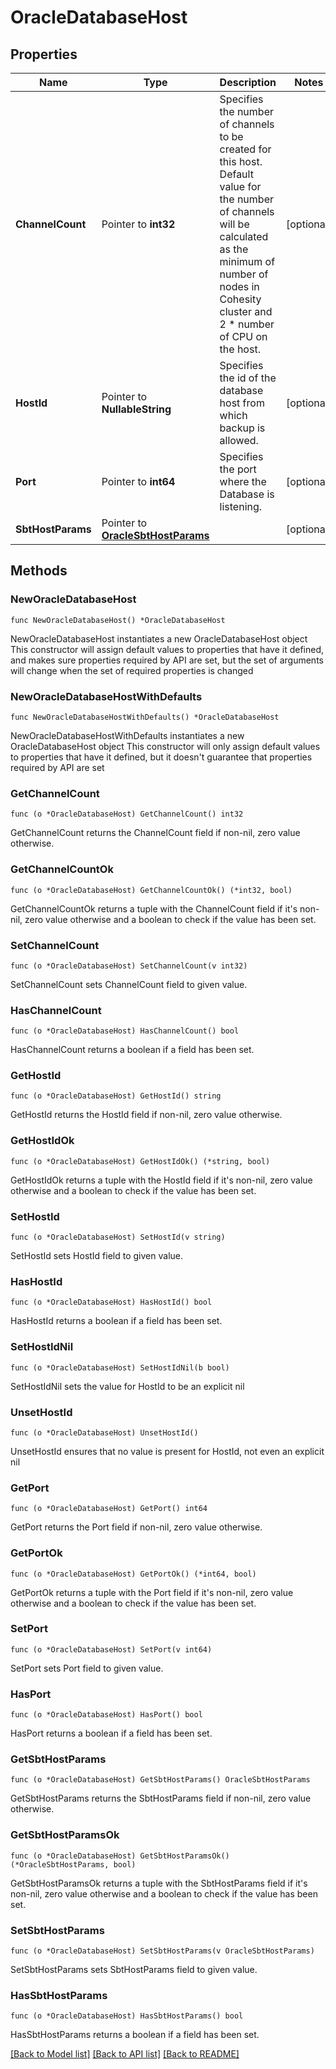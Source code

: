 # OracleDatabaseHost

## Properties

Name | Type | Description | Notes
------------ | ------------- | ------------- | -------------
**ChannelCount** | Pointer to **int32** | Specifies the number of channels to be created for this host. Default value for the number of channels will be calculated as the minimum of number of nodes in Cohesity cluster and 2 * number of CPU on the host. | [optional] 
**HostId** | Pointer to **NullableString** | Specifies the id of the database host from which backup is allowed. | [optional] 
**Port** | Pointer to **int64** | Specifies the port where the Database is listening. | [optional] 
**SbtHostParams** | Pointer to [**OracleSbtHostParams**](OracleSbtHostParams.md) |  | [optional] 

## Methods

### NewOracleDatabaseHost

`func NewOracleDatabaseHost() *OracleDatabaseHost`

NewOracleDatabaseHost instantiates a new OracleDatabaseHost object
This constructor will assign default values to properties that have it defined,
and makes sure properties required by API are set, but the set of arguments
will change when the set of required properties is changed

### NewOracleDatabaseHostWithDefaults

`func NewOracleDatabaseHostWithDefaults() *OracleDatabaseHost`

NewOracleDatabaseHostWithDefaults instantiates a new OracleDatabaseHost object
This constructor will only assign default values to properties that have it defined,
but it doesn't guarantee that properties required by API are set

### GetChannelCount

`func (o *OracleDatabaseHost) GetChannelCount() int32`

GetChannelCount returns the ChannelCount field if non-nil, zero value otherwise.

### GetChannelCountOk

`func (o *OracleDatabaseHost) GetChannelCountOk() (*int32, bool)`

GetChannelCountOk returns a tuple with the ChannelCount field if it's non-nil, zero value otherwise
and a boolean to check if the value has been set.

### SetChannelCount

`func (o *OracleDatabaseHost) SetChannelCount(v int32)`

SetChannelCount sets ChannelCount field to given value.

### HasChannelCount

`func (o *OracleDatabaseHost) HasChannelCount() bool`

HasChannelCount returns a boolean if a field has been set.

### GetHostId

`func (o *OracleDatabaseHost) GetHostId() string`

GetHostId returns the HostId field if non-nil, zero value otherwise.

### GetHostIdOk

`func (o *OracleDatabaseHost) GetHostIdOk() (*string, bool)`

GetHostIdOk returns a tuple with the HostId field if it's non-nil, zero value otherwise
and a boolean to check if the value has been set.

### SetHostId

`func (o *OracleDatabaseHost) SetHostId(v string)`

SetHostId sets HostId field to given value.

### HasHostId

`func (o *OracleDatabaseHost) HasHostId() bool`

HasHostId returns a boolean if a field has been set.

### SetHostIdNil

`func (o *OracleDatabaseHost) SetHostIdNil(b bool)`

 SetHostIdNil sets the value for HostId to be an explicit nil

### UnsetHostId
`func (o *OracleDatabaseHost) UnsetHostId()`

UnsetHostId ensures that no value is present for HostId, not even an explicit nil
### GetPort

`func (o *OracleDatabaseHost) GetPort() int64`

GetPort returns the Port field if non-nil, zero value otherwise.

### GetPortOk

`func (o *OracleDatabaseHost) GetPortOk() (*int64, bool)`

GetPortOk returns a tuple with the Port field if it's non-nil, zero value otherwise
and a boolean to check if the value has been set.

### SetPort

`func (o *OracleDatabaseHost) SetPort(v int64)`

SetPort sets Port field to given value.

### HasPort

`func (o *OracleDatabaseHost) HasPort() bool`

HasPort returns a boolean if a field has been set.

### GetSbtHostParams

`func (o *OracleDatabaseHost) GetSbtHostParams() OracleSbtHostParams`

GetSbtHostParams returns the SbtHostParams field if non-nil, zero value otherwise.

### GetSbtHostParamsOk

`func (o *OracleDatabaseHost) GetSbtHostParamsOk() (*OracleSbtHostParams, bool)`

GetSbtHostParamsOk returns a tuple with the SbtHostParams field if it's non-nil, zero value otherwise
and a boolean to check if the value has been set.

### SetSbtHostParams

`func (o *OracleDatabaseHost) SetSbtHostParams(v OracleSbtHostParams)`

SetSbtHostParams sets SbtHostParams field to given value.

### HasSbtHostParams

`func (o *OracleDatabaseHost) HasSbtHostParams() bool`

HasSbtHostParams returns a boolean if a field has been set.


[[Back to Model list]](../README.md#documentation-for-models) [[Back to API list]](../README.md#documentation-for-api-endpoints) [[Back to README]](../README.md)


